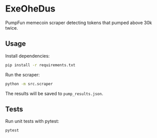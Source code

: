 # ExeOheDus

PumpFun memecoin scraper detecting tokens that pumped above 30k twice.

## Usage

Install dependencies:

```bash
pip install -r requirements.txt
```

Run the scraper:

```bash
python -m src.scraper
```

The results will be saved to `pump_results.json`.

## Tests

Run unit tests with pytest:

```bash
pytest
```
